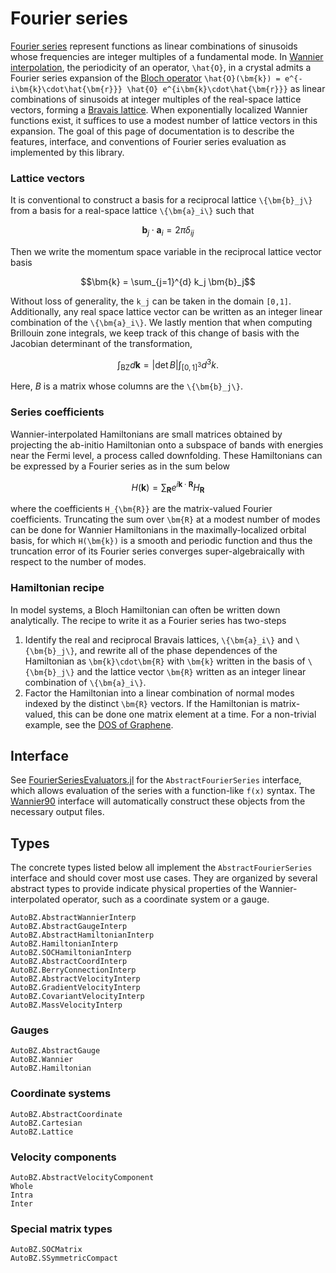 # Fourier series

[Fourier series](https://en.wikipedia.org/wiki/Fourier_series) represent
functions as linear combinations of sinusoids whose
frequencies are integer multiples of a fundamental mode.
In [Wannier interpolation](https://en.wikipedia.org/wiki/Wannier_function), the
periodicity of an operator, ``\hat{O}``, in a crystal admits a Fourier series
expansion of the [Bloch operator](https://en.wikipedia.org/wiki/Bloch%27s_theorem)
``\hat{O}(\bm{k}) = e^{-i\bm{k}\cdot\hat{\bm{r}}} \hat{O} e^{i\bm{k}\cdot\hat{\bm{r}}}``
as linear combinations of sinusoids at integer multiples of the real-space
lattice vectors, forming a [Bravais
lattice](https://en.wikipedia.org/wiki/Bravais_lattice).
When exponentially localized Wannier functions exist, it suffices to use
a modest number of lattice vectors in this expansion.
The goal of this page of documentation is
to describe the features, interface, and conventions of Fourier series
evaluation as implemented by this library.

### Lattice vectors
It is conventional to construct a basis for a reciprocal lattice ``\{\bm{b}_j\}`` from a
basis for a real-space lattice ``\{\bm{a}_i\}`` such that 
```math
\bm{b}_j \cdot \bm{a}_i = 2\pi\delta_{ij}
```
Then we write the momentum space variable in the reciprocal lattice vector basis
```math
\bm{k} = \sum_{j=1}^{d} k_j \bm{b}_j
```
Without loss of generality, the ``k_j`` can be taken in the domain ``[0,1]``.
Additionally, any real space lattice vector can be written as an integer linear
combination of the ``\{\bm{a}_i\}``. We lastly mention that when computing
Brillouin zone integrals, we keep track of this change of basis with the
Jacobian determinant of the transformation,
```math
\int_{\text{BZ}} d \bm{k} = |\det{B}| \int_{[0,1]^3} d^3 k.
```
Here, $B$ is a matrix whose columns are the ``\{\bm{b}_j\}``.

### Series coefficients
Wannier-interpolated Hamiltonians are small matrices obtained by projecting the
ab-initio Hamiltonian onto a subspace of bands with energies near the Fermi
level, a process called downfolding.
These Hamiltonians can be expressed by a Fourier series as in the sum below
```math
H(\bm{k}) = \sum_{\bm{R}} e^{i\bm{k}\cdot\bm{R}} H_{\bm{R}}
```
where the coefficients ``H_{\bm{R}}`` are the matrix-valued Fourier
coefficients. Truncating the sum over ``\bm{R}`` at a modest number of modes can
be done for Wannier Hamiltonians in the maximally-localized orbital basis, for
which ``H(\bm{k})`` is a smooth and periodic function and thus the truncation
error of its Fourier series converges super-algebraically with respect to the
number of modes.

### Hamiltonian recipe
In model systems, a Bloch Hamiltonian can often be written down analytically.
The recipe to write it as a Fourier series has two-steps
1. Identify the real and reciprocal Bravais lattices, ``\{\bm{a}_i\}`` and
   ``\{\bm{b}_j\}``, and rewrite all of the phase dependences of the Hamiltonian
   as ``\bm{k}\cdot\bm{R}`` with ``\bm{k}`` written in the basis of
   ``\{\bm{b}_j\}`` and the lattice vector ``\bm{R}`` written as an integer
   linear combination of ``\{\bm{a}_i\}``.
2. Factor the Hamiltonian into a linear combination of normal modes indexed by
   the distinct ``\bm{R}`` vectors. If the Hamiltonian is matrix-valued, this
   can be done one matrix element at a time.
For a non-trivial example, see the [DOS of Graphene](@ref).

## Interface

See
[FourierSeriesEvaluators.jl](https://github.com/lxvm/FourierSeriesEvaluators.jl)
for the `AbstractFourierSeries` interface, which allows evaluation of the series
with a function-like `f(x)` syntax.
The [Wannier90](@ref) interface will automatically construct these objects from
the necessary output files.

## Types

The concrete types listed below all implement the `AbstractFourierSeries`
interface and should cover most use cases.
They are organized by several abstract types to provide indicate physical
properties of the Wannier-interpolated operator, such as a coordinate system or
a gauge.

```@docs
AutoBZ.AbstractWannierInterp
AutoBZ.AbstractGaugeInterp
AutoBZ.AbstractHamiltonianInterp
AutoBZ.HamiltonianInterp
AutoBZ.SOCHamiltonianInterp
AutoBZ.AbstractCoordInterp
AutoBZ.BerryConnectionInterp
AutoBZ.AbstractVelocityInterp
AutoBZ.GradientVelocityInterp
AutoBZ.CovariantVelocityInterp
AutoBZ.MassVelocityInterp
```

### Gauges
```@docs
AutoBZ.AbstractGauge
AutoBZ.Wannier
AutoBZ.Hamiltonian
```

### Coordinate systems
```@docs
AutoBZ.AbstractCoordinate
AutoBZ.Cartesian
AutoBZ.Lattice
```

### Velocity components
```@docs
AutoBZ.AbstractVelocityComponent
Whole
Intra
Inter
```

### Special matrix types
```@docs
AutoBZ.SOCMatrix
AutoBZ.SSymmetricCompact
```